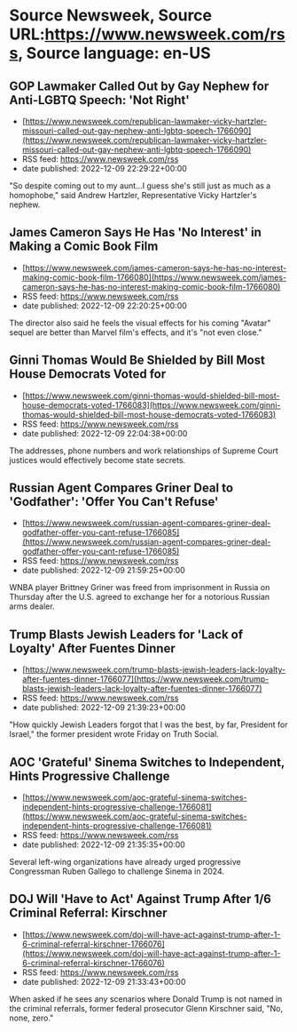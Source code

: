 # Source Newsweek, Source URL:https://www.newsweek.com/rss, Source language: en-US

## GOP Lawmaker Called Out by Gay Nephew for Anti-LGBTQ Speech: 'Not Right'
 - [https://www.newsweek.com/republican-lawmaker-vicky-hartzler-missouri-called-out-gay-nephew-anti-lgbtq-speech-1766090](https://www.newsweek.com/republican-lawmaker-vicky-hartzler-missouri-called-out-gay-nephew-anti-lgbtq-speech-1766090)
 - RSS feed: https://www.newsweek.com/rss
 - date published: 2022-12-09 22:29:22+00:00

"So despite coming out to my aunt...I guess she's still just as much as a homophobe," said Andrew Hartzler, Representative Vicky Hartzler's nephew.

## James Cameron Says He Has 'No Interest' in Making a Comic Book Film
 - [https://www.newsweek.com/james-cameron-says-he-has-no-interest-making-comic-book-film-1766080](https://www.newsweek.com/james-cameron-says-he-has-no-interest-making-comic-book-film-1766080)
 - RSS feed: https://www.newsweek.com/rss
 - date published: 2022-12-09 22:20:25+00:00

The director also said he feels the visual effects for his coming "Avatar" sequel are better than Marvel film's effects, and it's "not even close."

## Ginni Thomas Would Be Shielded by Bill Most House Democrats Voted for
 - [https://www.newsweek.com/ginni-thomas-would-shielded-bill-most-house-democrats-voted-1766083](https://www.newsweek.com/ginni-thomas-would-shielded-bill-most-house-democrats-voted-1766083)
 - RSS feed: https://www.newsweek.com/rss
 - date published: 2022-12-09 22:04:38+00:00

The addresses, phone numbers and work relationships of Supreme Court justices would effectively become state secrets.

## Russian Agent Compares Griner Deal to 'Godfather': 'Offer You Can't Refuse'
 - [https://www.newsweek.com/russian-agent-compares-griner-deal-godfather-offer-you-cant-refuse-1766085](https://www.newsweek.com/russian-agent-compares-griner-deal-godfather-offer-you-cant-refuse-1766085)
 - RSS feed: https://www.newsweek.com/rss
 - date published: 2022-12-09 21:59:25+00:00

WNBA player Brittney Griner was freed from imprisonment in Russia on Thursday after the U.S. agreed to exchange her for a notorious Russian arms dealer.

## Trump Blasts Jewish Leaders for 'Lack of Loyalty' After Fuentes Dinner
 - [https://www.newsweek.com/trump-blasts-jewish-leaders-lack-loyalty-after-fuentes-dinner-1766077](https://www.newsweek.com/trump-blasts-jewish-leaders-lack-loyalty-after-fuentes-dinner-1766077)
 - RSS feed: https://www.newsweek.com/rss
 - date published: 2022-12-09 21:39:23+00:00

"How quickly Jewish Leaders forgot that I was the best, by far, President for Israel," the former president wrote Friday on Truth Social.

## AOC 'Grateful' Sinema Switches to Independent, Hints Progressive Challenge
 - [https://www.newsweek.com/aoc-grateful-sinema-switches-independent-hints-progressive-challenge-1766081](https://www.newsweek.com/aoc-grateful-sinema-switches-independent-hints-progressive-challenge-1766081)
 - RSS feed: https://www.newsweek.com/rss
 - date published: 2022-12-09 21:35:35+00:00

Several left-wing organizations have already urged progressive Congressman Ruben Gallego to challenge Sinema in 2024.

## DOJ Will 'Have to Act' Against Trump After 1/6 Criminal Referral: Kirschner
 - [https://www.newsweek.com/doj-will-have-act-against-trump-after-1-6-criminal-referral-kirschner-1766076](https://www.newsweek.com/doj-will-have-act-against-trump-after-1-6-criminal-referral-kirschner-1766076)
 - RSS feed: https://www.newsweek.com/rss
 - date published: 2022-12-09 21:33:43+00:00

When asked if he sees any scenarios where Donald Trump is not named in the criminal referrals, former federal prosecutor Glenn Kirschner said, "No, none, zero."

